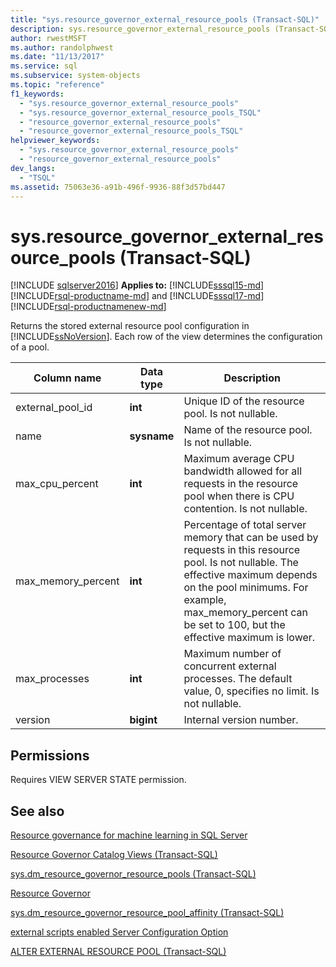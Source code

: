 ```yaml
---
title: "sys.resource_governor_external_resource_pools (Transact-SQL)"
description: sys.resource_governor_external_resource_pools (Transact-SQL)
author: rwestMSFT
ms.author: randolphwest
ms.date: "11/13/2017"
ms.service: sql
ms.subservice: system-objects
ms.topic: "reference"
f1_keywords:
  - "sys.resource_governor_external_resource_pools"
  - "sys.resource_governor_external_resource_pools_TSQL"
  - "resource_governor_external_resource_pools"
  - "resource_governor_external_resource_pools_TSQL"
helpviewer_keywords:
  - "sys.resource_governor_external_resource_pools"
  - "resource_governor_external_resource_pools"
dev_langs:
  - "TSQL"
ms.assetid: 75063e36-a91b-496f-9936-88f3d57bd447
---
```

# sys.resource_governor_external_resource_pools (Transact-SQL)
[!INCLUDE [sqlserver2016](../../includes/applies-to-version/sqlserver2016.md)]
**Applies to:** [!INCLUDE[sssql15-md](../../includes/sssql16-md.md)] [!INCLUDE[rsql-productname-md](../../includes/rsql-productname-md.md)] and [!INCLUDE[sssql17-md](../../includes/sssql17-md.md)] [!INCLUDE[rsql-productnamenew-md](../../includes/rsql-productnamenew-md.md)]

Returns the stored external resource pool configuration in [!INCLUDE[ssNoVersion](../../includes/ssnoversion-md.md)]. Each row of the view determines the configuration of a pool.
  
|Column name|Data type|Description|
|-----------------|---------------|-----------------|
|external_pool_id|**int**|Unique ID of the resource pool. Is not nullable.|
|name|**sysname**|Name of the resource pool. Is not nullable.|
|max_cpu_percent|**int**|Maximum average CPU bandwidth allowed for all requests in the resource pool when there is CPU contention. Is not nullable.|
|max_memory_percent|**int**|Percentage of total server memory that can be used by requests in this resource pool. Is not nullable. The effective maximum depends on the pool minimums. For example, max_memory_percent can be set to 100, but the effective maximum is lower.|
|max_processes|**int**|Maximum number of concurrent external processes. The default value, 0, specifies no limit. Is not nullable.|
|version|**bigint**|Internal version number.|
  
## Permissions

Requires VIEW SERVER STATE permission.

## See also

[Resource governance for machine learning in SQL Server](../../machine-learning/administration/resource-governor.md)

[Resource Governor Catalog Views &#40;Transact-SQL&#41;](../../relational-databases/system-catalog-views/resource-governor-catalog-views-transact-sql.md)

[sys.dm_resource_governor_resource_pools &#40;Transact-SQL&#41;](../../relational-databases/system-dynamic-management-views/sys-dm-resource-governor-resource-pools-transact-sql.md)

[Resource Governor](../../relational-databases/resource-governor/resource-governor.md)

[sys.dm_resource_governor_resource_pool_affinity &#40;Transact-SQL&#41;](../../relational-databases/system-dynamic-management-views/sys-dm-resource-governor-resource-pool-affinity-transact-sql.md)

[external scripts enabled Server Configuration Option](../../database-engine/configure-windows/external-scripts-enabled-server-configuration-option.md)

[ALTER EXTERNAL RESOURCE POOL &#40;Transact-SQL&#41;](../../t-sql/statements/alter-external-resource-pool-transact-sql.md)
